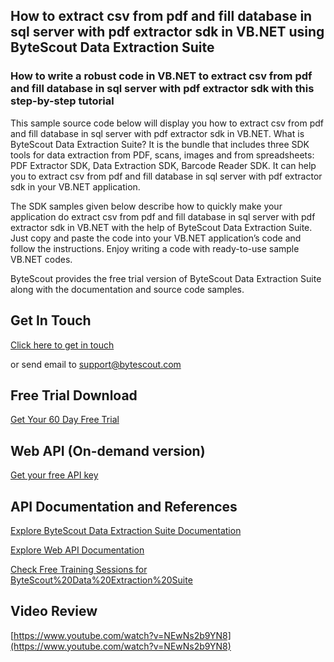 ## How to extract csv from pdf and fill database in sql server with pdf extractor sdk in VB.NET using ByteScout Data Extraction Suite

### How to write a robust code in VB.NET to extract csv from pdf and fill database in sql server with pdf extractor sdk with this step-by-step tutorial

This sample source code below will display you how to extract csv from pdf and fill database in sql server with pdf extractor sdk in VB.NET. What is ByteScout Data Extraction Suite? It is the bundle that includes three SDK tools for data extraction from PDF, scans, images and from spreadsheets: PDF Extractor SDK, Data Extraction SDK, Barcode Reader SDK. It can help you to extract csv from pdf and fill database in sql server with pdf extractor sdk in your VB.NET application.

The SDK samples given below describe how to quickly make your application do extract csv from pdf and fill database in sql server with pdf extractor sdk in VB.NET with the help of ByteScout Data Extraction Suite. Just copy and paste the code into your VB.NET application’s code and follow the instructions. Enjoy writing a code with ready-to-use sample VB.NET codes.

ByteScout provides the free trial version of ByteScout Data Extraction Suite along with the documentation and source code samples.

## Get In Touch

[Click here to get in touch](https://bytescout.zendesk.com/hc/en-us/requests/new?subject=ByteScout%20Data%20Extraction%20Suite%20Question)

or send email to [support@bytescout.com](mailto:support@bytescout.com?subject=ByteScout%20Data%20Extraction%20Suite%20Question) 

## Free Trial Download

[Get Your 60 Day Free Trial](https://bytescout.com/download/web-installer?utm_source=github-readme)

## Web API (On-demand version)

[Get your free API key](https://pdf.co/documentation/api?utm_source=github-readme)

## API Documentation and References

[Explore ByteScout Data Extraction Suite Documentation](https://bytescout.com/documentation/index.html?utm_source=github-readme)

[Explore Web API Documentation](https://pdf.co/documentation/api?utm_source=github-readme)

[Check Free Training Sessions for ByteScout%20Data%20Extraction%20Suite](https://academy.bytescout.com/)

## Video Review

[https://www.youtube.com/watch?v=NEwNs2b9YN8](https://www.youtube.com/watch?v=NEwNs2b9YN8)